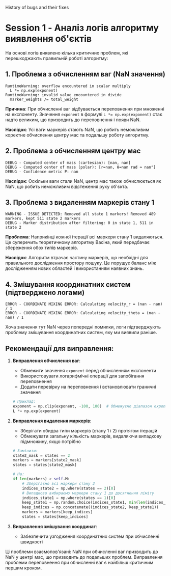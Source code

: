 History of bugs and their fixes

# Session 1 - Аналіз логів алгоритму виявлення об'єктів

На основі логів виявлено кілька критичних проблем, які перешкоджають правильній роботі алгоритму:

## 1. Проблема з обчисленням ваг (NaN значення)

```
RuntimeWarning: overflow encountered in scalar multiply
  L *= np.exp(exponent)
RuntimeWarning: invalid value encountered in divide
  marker_weights /= total_weight
```

**Причина**: При обчисленні ваг відбувається переповнення при множенні на експоненту. Значення `exponent` в формулі `L *= np.exp(exponent)` стає надто великим, що призводить до переповнення і появи NaN.

**Наслідок**: Усі ваги маркерів стають NaN, що робить неможливим коректне обчислення центру мас та подальшу роботу алгоритму.

## 2. Проблема з обчисленням центру мас

```
DEBUG - Computed center of mass (cartesian): [nan, nan]
DEBUG - Computed center of mass (polar): [r=nan, θ=nan rad ≈ nan°]
DEBUG - Confidence metric P: nan
```

**Наслідок**: Оскільки ваги стали NaN, центр мас також обчислюється як NaN, що робить неможливим відстеження руху об'єкта.

## 3. Проблема з видаленням маркерів стану 1

```
WARNING - ISSUE DETECTED: Removed all state 1 markers! Removed 489 markers, kept 511 state 2 markers
DEBUG - Marker distribution after filtering: 0 in state 1, 511 in state 2
```

**Проблема**: Наприкінці кожної ітерації всі маркери стану 1 видаляються. Це суперечить теоретичному алгоритму Васіна, який передбачає збереження обох типів маркерів.

**Наслідок**: Алгоритм втрачає частину маркерів, що необхідні для правильного дослідження простору пошуку. Це порушує баланс між дослідженням нових областей і використанням наявних знань.

## 4. Змішування координатних систем (підтверджено логами)

```
ERROR - COORDINATE MIXING ERROR: Calculating velocity_r = (nan - nan) / 1
ERROR - COORDINATE MIXING ERROR: Calculating velocity_theta = (nan - nan) / 1
```

Хоча значення тут NaN через попередні помилки, логи підтверджують проблему змішування координатних систем, яку ми виявили раніше.

## Рекомендації для виправлення:

1. **Виправлення обчислення ваг**:
   - Обмежити значення `exponent` перед обчисленням експоненти
   - Використовувати логарифмічні операції для запобігання переповнення
   - Додати перевірку на переповнення і встановлювати граничні значення

   ```python
   # Приклад:
   exponent = np.clip(exponent, -100, 100)  # Обмежуємо діапазон exponent
   L *= np.exp(exponent)
   ```

2. **Виправлення видалення маркерів**:
   - Зберігати обидва типи маркерів (стану 1 і 2) протягом ітерацій
   - Обмежувати загальну кількість маркерів, видаляючи випадкову підмножину, якщо потрібно

   ```python
   # Замінити:
   state2_mask = states == 2
   markers = markers[state2_mask]
   states = states[state2_mask]
   
   # На:
   if len(markers) > self.M:
       # Зберігаємо всі маркери стану 2
       indices_state2 = np.where(states == 2)[0]
       # Випадково вибираємо маркери стану 1 до досягнення ліміту
       indices_state1 = np.where(states == 1)[0]
       keep_state1 = np.random.choice(indices_state1, min(len(indices_state1), self.M - len(indices_state2)), replace=False)
       keep_indices = np.concatenate((indices_state2, keep_state1))
       markers = markers[keep_indices]
       states = states[keep_indices]
   ```

3. **Виправлення змішування координат**:
   - Забезпечити узгодження координатних систем при обчисленні швидкості

Ці проблеми взаємопов'язані: NaN при обчисленні ваг призводить до NaN у центрі мас, що призводить до подальших проблем. Виправлення проблеми переповнення при обчисленні ваг є найбільш критичним першим кроком.
